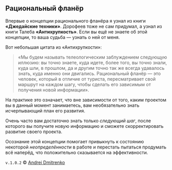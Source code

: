 ## Рациональный фланёр

Впервые о концепции рационального фланёра я узнал из книги __&laquo;Джедайские техники&raquo;__. Дорофеев тоже не сам придумал, а узнал из книги Талеба __&laquo;Антихрупкость&raquo;__. Если вы ещё не знаете об этой концепции, то ваша судьба &mdash; узнать о ней от меня.

Вот небольшая цитата из &laquo;Антихрупкости&raquo;:

>&laquo;Мы будем называть телеологическим заблуждением следующую иллюзию: вы точно знаете, куда идете, более того, вы точно знали, куда шли, в прошлом, да и другим точно так же всегда удавалось знать, куда именно они двигались.
Рациональный фланёр &mdash; это человек, который в отличие от туриста, пересматривает свой маршрут на каждом шагу, чтобы сделать его зависимым от получения новой информации&raquo;.

На практике это означает, что вне зависимости от того, каким проектом вы в данный момент занимаетесь, вам необязательно знать исчерпывающий план его развития.

Очень часто вам достаточно знать только _следующий шаг_, после которого вы получите новую информацию и сможете скорректировать развитие своего проекта.

Осознание этой концепции помогает привыкнуть к состоянию некоторой _неопределённости_ в работе и перестать пытаться продумать всё наперёд, что положительно сказывается на эффективности.

`v.1.0.2` &copy; [Andrei Dmitrenko](https://admitrenko.github.io/blog)
